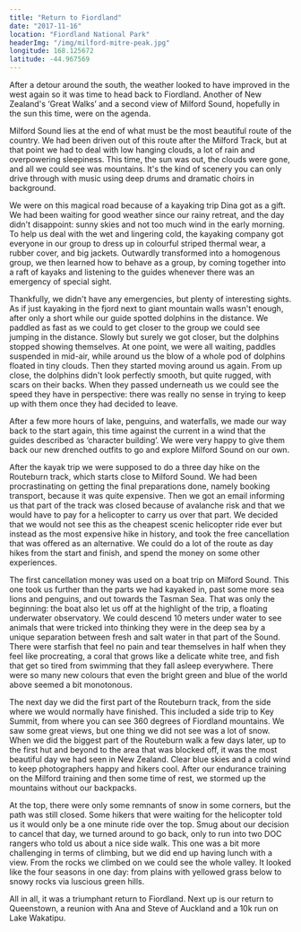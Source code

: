 ```yaml
---
title: "Return to Fiordland"
date: "2017-11-16"
location: "Fiordland National Park"
headerImg: "/img/milford-mitre-peak.jpg"
longitude: 168.125672
latitude: -44.967569
---
```


After a detour around the south, the weather looked to have improved in the west again so it was time to head back to Fiordland. Another of New Zealand's ‘Great Walks’ and a second view of Milford Sound, hopefully in the sun this time, were on the agenda.

Milford Sound lies at the end of what must be the most beautiful route of the country. We had been driven out of this route after the Milford Track, but at that point we had to deal with low hanging clouds, a lot of rain and overpowering sleepiness. This time, the sun was out, the clouds were gone, and all we could see was mountains. It's the kind of scenery you can only drive through with music using deep drums and dramatic choirs in background. 

We were on this magical road because of a kayaking trip Dina got as a gift. We had been waiting for good weather since our rainy retreat, and the day didn't disappoint: sunny skies and not too much wind in the early morning. To help us deal with the wet and lingering cold, the kayaking company got everyone in our group to dress up in colourful striped thermal wear, a rubber cover, and big jackets. Outwardly transformed into a homogenous group, we then learned how to behave as a group, by coming together into a raft of kayaks and listening to the guides whenever there was an emergency of special sight.

<div><photo url="/img/milford-dolphins.jpg" fullwidth="true"></photo></div>

Thankfully, we didn't have any emergencies, but plenty of interesting sights. As if just kayaking in the fjord next to giant mountain walls wasn't enough, after only a short while our guide spotted dolphins in the distance. We paddled as fast as we could to get closer to the group we could see jumping in the distance. Slowly but surely we got closer, but the dolphins stopped showing themselves. At one point, we were all waiting, paddles suspended in mid-air, while around us the blow of a whole pod of dolphins floated in tiny clouds. Then they started moving around us again. From up close, the dolphins didn't look perfectly smooth, but quite rugged, with scars on their backs. When they passed underneath us we could see the speed they have in perspective: there was really no sense in trying to keep up with them once they had decided to leave. 

After a few more hours of lake, penguins, and waterfalls, we made our way back to the start again, this time against the current in a wind that the guides described as ‘character building’. We were very happy to give them back our new drenched outfits to go and explore Milford Sound on our own.

<div><photo url="/img/milford-waterfall.jpg" fullwidth="true"></photo></div>

After the kayak trip we were supposed to do a three day hike on the Routeburn track, which starts close to Milford Sound. We had been procrastinating on getting the final preparations done, namely booking transport, because it was quite expensive. Then we got an email informing us that part of the track was closed because of avalanche risk and that we would have to pay for a helicopter to carry us over that part. We decided that we would not see this as the cheapest scenic helicopter ride ever but instead as the most expensive hike in history, and took the free cancellation that was offered as an alternative. We could do a lot of the route as day hikes from the start and finish, and spend the money on some other experiences.

The first cancellation money was used on a boat trip on Milford Sound. This one took us further than the parts we had kayaked in, past some more sea lions and penguins, and out towards the Tasman Sea. That was only the beginning: the boat also let us off at the highlight of the trip, a floating underwater observatory. We could descend 10 meters under water to see animals that were tricked  into thinking they were in the deep sea by a unique separation between fresh and salt water in that part of the Sound. There were starfish that feel no pain and tear themselves in half when they feel like procreating, a coral that grows like a delicate white tree, and fish that get so tired from swimming that they fall asleep everywhere. There were so many new colours that even the bright green and blue of the world above seemed a bit monotonous.

<div><photo url="/img/routeburn-key-summit.jpg" fullwidth="true"></photo></div>

The next day we did the first part of the Routeburn track, from the side where we would normally have finished. This included a side trip to Key Summit, from where you can see 360 degrees of Fiordland mountains. We saw some great views, but one thing we did not see was a lot of snow. When we did the biggest part of the Routeburn walk a few days later, up to the first hut and beyond to the area that was blocked off, it was the most beautiful day we had seen in New Zealand. Clear blue skies and a cold wind to keep photographers happy and hikers cool. After our endurance training on the Milford training and then some time of rest, we stormed up the mountains without our backpacks.

<div><photo url="/img/routeburn-valley.jpg" fullwidth="true"></photo></div>

At the top, there were only some remnants of snow in some corners, but the path was still closed. Some hikers that were waiting for the helicopter told us it would only be a one minute ride over the top. Smug about our decision to cancel that day, we turned around to go back, only to run into two DOC rangers who told us about a nice side walk. This one was a bit more challenging in terms of climbing, but we did end up having lunch with a view. From the rocks we climbed on we could see the whole valley. It looked like the four seasons in one day: from plains with yellowed grass below to snowy rocks via luscious green hills.

<div><map route="/route/routeburn-combined.json" type="article" layer="terrain" caption="The two ends of the Routeburn Track that we walked, with the missing section in between"></map></div>

All in all, it was a triumphant return to Fiordland. Next up is our return to Queenstown, a reunion with Ana and Steve of Auckland and a 10k run on Lake Wakatipu.